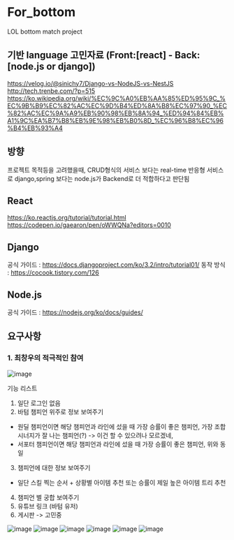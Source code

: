 # For_bottom
LOL bottom match project

## 기반 language 고민자료 (Front:[react] - Back:[node.js or django])
https://velog.io/@sinichy7/Django-vs-NodeJS-vs-NestJS
http://tech.trenbe.com/?p=515
https://ko.wikipedia.org/wiki/%EC%9C%A0%EB%AA%85%ED%95%9C_%EC%9B%B9%EC%82%AC%EC%9D%B4%ED%8A%B8%EC%97%90_%EC%82%AC%EC%9A%A9%EB%90%98%EB%8A%94_%ED%94%84%EB%A1%9C%EA%B7%B8%EB%9E%98%EB%B0%8D_%EC%96%B8%EC%96%B4%EB%93%A4

## 방향
프로젝트 목적등을 고려했을때, CRUD형식의 서비스 보다는 real-time 반응형 서비스로 django,spring 보다는 node.js가 Backend로 더 적합하다고 판단됨 

## React
https://ko.reactjs.org/tutorial/tutorial.html
https://codepen.io/gaearon/pen/oWWQNa?editors=0010

## Django
공식 가이드 : https://docs.djangoproject.com/ko/3.2/intro/tutorial01/
동작 방식 : https://cocook.tistory.com/126

## Node.js
공식 가이드 : https://nodejs.org/ko/docs/guides/


## 요구사항
### 1. 최창우의 적극적인 참여

![image](https://user-images.githubusercontent.com/16042073/143764488-a30b7c41-41b2-493e-ac49-82967572fd2d.png)





기능 리스트

1. 일단 로그인 없음
2. 바텀 챔피언 위주로 정보 보여주기
 - 원딜 챔피언이면 해당 챔피언과 라인에 섰을 때 가장 승률이 좋은 챔피언,  가장 조합 시너지가 잘 나는 챔피언(?) -> 이건 할 수 있으려나 모르겠네, 
 - 서포터 챔피언이면 해당 챔피언과 라인에 섰을 때 가장 승률이 좋은 챔피언, 위와 동일

3. 챔피언에 대한 정보 보여주기
 - 일단 스킬 찍는 순서 + 상황별 아이템 추천 또는 승률이 제일 높은 아이템 트리 추천

4. 챔피언 별 궁합 보여주기
5. 유튜브 링크 (바텀 유저)
6. 게시판 -> 고민중






![image](https://user-images.githubusercontent.com/16042073/143766155-565adbda-1573-44be-bcbc-5ad314c7cacd.png)
![image](https://user-images.githubusercontent.com/16042073/143766168-eff45c8c-2967-4589-9bb9-3bddf59f9fd9.png)
![image](https://user-images.githubusercontent.com/16042073/143766170-32b61278-079a-4325-9f51-cb484ebee1d5.png)
![image](https://user-images.githubusercontent.com/16042073/143766174-6da8fafe-0da1-418a-8b22-ccd0f729dcad.png)
![image](https://user-images.githubusercontent.com/16042073/143766176-c3cafe2a-fab5-4dad-858b-e9491c1a8aa2.png)
![image](https://user-images.githubusercontent.com/16042073/143766177-3cf195a5-886d-47bc-a4b1-97e384a0e40d.png)
